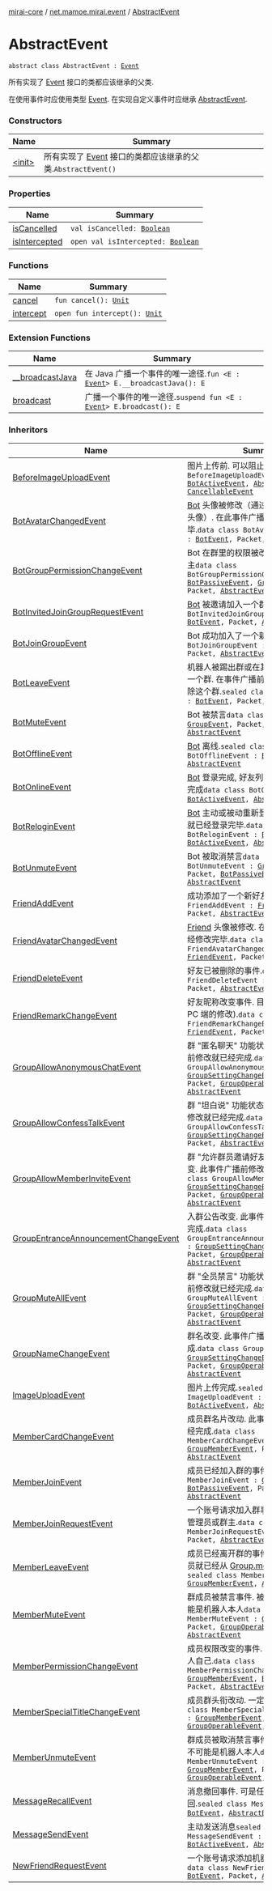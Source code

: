 [mirai-core](../../index.md) / [net.mamoe.mirai.event](../index.md) / [AbstractEvent](./index.md)

# AbstractEvent

`abstract class AbstractEvent : `[`Event`](../-event/index.md)

所有实现了 [Event](../-event/index.md) 接口的类都应该继承的父类.

在使用事件时应使用类型 [Event](../-event/index.md). 在实现自定义事件时应继承 [AbstractEvent](./index.md).

### Constructors

| Name | Summary |
|---|---|
| [&lt;init&gt;](-init-.md) | 所有实现了 [Event](../-event/index.md) 接口的类都应该继承的父类.`AbstractEvent()` |

### Properties

| Name | Summary |
|---|---|
| [isCancelled](is-cancelled.md) | `val isCancelled: `[`Boolean`](https://kotlinlang.org/api/latest/jvm/stdlib/kotlin/-boolean/index.html) |
| [isIntercepted](is-intercepted.md) | `open val isIntercepted: `[`Boolean`](https://kotlinlang.org/api/latest/jvm/stdlib/kotlin/-boolean/index.html) |

### Functions

| Name | Summary |
|---|---|
| [cancel](cancel.md) | `fun cancel(): `[`Unit`](https://kotlinlang.org/api/latest/jvm/stdlib/kotlin/-unit/index.html) |
| [intercept](intercept.md) | `open fun intercept(): `[`Unit`](https://kotlinlang.org/api/latest/jvm/stdlib/kotlin/-unit/index.html) |

### Extension Functions

| Name | Summary |
|---|---|
| [__broadcastJava](../__broadcast-java.md) | 在 Java 广播一个事件的唯一途径.`fun <E : `[`Event`](../-event/index.md)`> E.__broadcastJava(): E` |
| [broadcast](../broadcast.md) | 广播一个事件的唯一途径.`suspend fun <E : `[`Event`](../-event/index.md)`> E.broadcast(): E` |

### Inheritors

| Name | Summary |
|---|---|
| [BeforeImageUploadEvent](../../net.mamoe.mirai.event.events/-before-image-upload-event/index.md) | 图片上传前. 可以阻止上传.`data class BeforeImageUploadEvent : `[`BotEvent`](../../net.mamoe.mirai.event.events/-bot-event/index.md)`, `[`BotActiveEvent`](../../net.mamoe.mirai.event.events/-bot-active-event.md)`, `[`AbstractEvent`](./index.md)`, `[`CancellableEvent`](../-cancellable-event/index.md) |
| [BotAvatarChangedEvent](../../net.mamoe.mirai.event.events/-bot-avatar-changed-event/index.md) | [Bot](../../net.mamoe.mirai/-bot/index.md) 头像被修改（通过其他客户端修改了头像）. 在此事件广播前就已经修改完毕.`data class BotAvatarChangedEvent : `[`BotEvent`](../../net.mamoe.mirai.event.events/-bot-event/index.md)`, Packet, `[`AbstractEvent`](./index.md) |
| [BotGroupPermissionChangeEvent](../../net.mamoe.mirai.event.events/-bot-group-permission-change-event/index.md) | Bot 在群里的权限被改变. 操作人一定是群主`data class BotGroupPermissionChangeEvent : `[`BotPassiveEvent`](../../net.mamoe.mirai.event.events/-bot-passive-event.md)`, `[`GroupEvent`](../../net.mamoe.mirai.event.events/-group-event/index.md)`, Packet, `[`AbstractEvent`](./index.md) |
| [BotInvitedJoinGroupRequestEvent](../../net.mamoe.mirai.event.events/-bot-invited-join-group-request-event/index.md) | [Bot](../../net.mamoe.mirai/-bot/index.md) 被邀请加入一个群.`data class BotInvitedJoinGroupRequestEvent : `[`BotEvent`](../../net.mamoe.mirai.event.events/-bot-event/index.md)`, Packet, `[`AbstractEvent`](./index.md) |
| [BotJoinGroupEvent](../../net.mamoe.mirai.event.events/-bot-join-group-event/index.md) | Bot 成功加入了一个新群`sealed class BotJoinGroupEvent : `[`GroupEvent`](../../net.mamoe.mirai.event.events/-group-event/index.md)`, Packet, `[`AbstractEvent`](./index.md) |
| [BotLeaveEvent](../../net.mamoe.mirai.event.events/-bot-leave-event/index.md) | 机器人被踢出群或在其他客户端主动退出一个群. 在事件广播前 [Bot.groups](../../net.mamoe.mirai/-bot/groups.md) 就已删除这个群.`sealed class BotLeaveEvent : `[`BotEvent`](../../net.mamoe.mirai.event.events/-bot-event/index.md)`, Packet, `[`AbstractEvent`](./index.md) |
| [BotMuteEvent](../../net.mamoe.mirai.event.events/-bot-mute-event/index.md) | Bot 被禁言`data class BotMuteEvent : `[`GroupEvent`](../../net.mamoe.mirai.event.events/-group-event/index.md)`, Packet, `[`BotPassiveEvent`](../../net.mamoe.mirai.event.events/-bot-passive-event.md)`, `[`AbstractEvent`](./index.md) |
| [BotOfflineEvent](../../net.mamoe.mirai.event.events/-bot-offline-event/index.md) | [Bot](../../net.mamoe.mirai/-bot/index.md) 离线.`sealed class BotOfflineEvent : `[`BotEvent`](../../net.mamoe.mirai.event.events/-bot-event/index.md)`, `[`AbstractEvent`](./index.md) |
| [BotOnlineEvent](../../net.mamoe.mirai.event.events/-bot-online-event/index.md) | [Bot](../../net.mamoe.mirai/-bot/index.md) 登录完成, 好友列表, 群组列表初始化完成`data class BotOnlineEvent : `[`BotActiveEvent`](../../net.mamoe.mirai.event.events/-bot-active-event.md)`, `[`AbstractEvent`](./index.md) |
| [BotReloginEvent](../../net.mamoe.mirai.event.events/-bot-relogin-event/index.md) | [Bot](../../net.mamoe.mirai/-bot/index.md) 主动或被动重新登录. 在此事件广播前就已经登录完毕.`data class BotReloginEvent : `[`BotEvent`](../../net.mamoe.mirai.event.events/-bot-event/index.md)`, `[`BotActiveEvent`](../../net.mamoe.mirai.event.events/-bot-active-event.md)`, `[`AbstractEvent`](./index.md) |
| [BotUnmuteEvent](../../net.mamoe.mirai.event.events/-bot-unmute-event/index.md) | Bot 被取消禁言`data class BotUnmuteEvent : `[`GroupEvent`](../../net.mamoe.mirai.event.events/-group-event/index.md)`, Packet, `[`BotPassiveEvent`](../../net.mamoe.mirai.event.events/-bot-passive-event.md)`, `[`AbstractEvent`](./index.md) |
| [FriendAddEvent](../../net.mamoe.mirai.event.events/-friend-add-event/index.md) | 成功添加了一个新好友的事件`data class FriendAddEvent : `[`FriendEvent`](../../net.mamoe.mirai.event.events/-friend-event/index.md)`, Packet, `[`AbstractEvent`](./index.md) |
| [FriendAvatarChangedEvent](../../net.mamoe.mirai.event.events/-friend-avatar-changed-event/index.md) | [Friend](../../net.mamoe.mirai.contact/-friend/index.md) 头像被修改. 在此事件广播前就已经修改完毕.`data class FriendAvatarChangedEvent : `[`FriendEvent`](../../net.mamoe.mirai.event.events/-friend-event/index.md)`, Packet, `[`AbstractEvent`](./index.md) |
| [FriendDeleteEvent](../../net.mamoe.mirai.event.events/-friend-delete-event/index.md) | 好友已被删除的事件.`data class FriendDeleteEvent : `[`FriendEvent`](../../net.mamoe.mirai.event.events/-friend-event/index.md)`, Packet, `[`AbstractEvent`](./index.md) |
| [FriendRemarkChangeEvent](../../net.mamoe.mirai.event.events/-friend-remark-change-event/index.md) | 好友昵称改变事件. 目前仅支持解析 (来自 PC 端的修改).`data class FriendRemarkChangeEvent : `[`FriendEvent`](../../net.mamoe.mirai.event.events/-friend-event/index.md)`, Packet, `[`AbstractEvent`](./index.md) |
| [GroupAllowAnonymousChatEvent](../../net.mamoe.mirai.event.events/-group-allow-anonymous-chat-event/index.md) | 群 "匿名聊天" 功能状态改变. 此事件广播前修改就已经完成.`data class GroupAllowAnonymousChatEvent : `[`GroupSettingChangeEvent`](../../net.mamoe.mirai.event.events/-group-setting-change-event/index.md)`<`[`Boolean`](https://kotlinlang.org/api/latest/jvm/stdlib/kotlin/-boolean/index.html)`>, Packet, `[`GroupOperableEvent`](../../net.mamoe.mirai.event.events/-group-operable-event/index.md)`, `[`AbstractEvent`](./index.md) |
| [GroupAllowConfessTalkEvent](../../net.mamoe.mirai.event.events/-group-allow-confess-talk-event/index.md) | 群 "坦白说" 功能状态改变. 此事件广播前修改就已经完成.`data class GroupAllowConfessTalkEvent : `[`GroupSettingChangeEvent`](../../net.mamoe.mirai.event.events/-group-setting-change-event/index.md)`<`[`Boolean`](https://kotlinlang.org/api/latest/jvm/stdlib/kotlin/-boolean/index.html)`>, Packet, `[`AbstractEvent`](./index.md) |
| [GroupAllowMemberInviteEvent](../../net.mamoe.mirai.event.events/-group-allow-member-invite-event/index.md) | 群 "允许群员邀请好友加群" 功能状态改变. 此事件广播前修改就已经完成.`data class GroupAllowMemberInviteEvent : `[`GroupSettingChangeEvent`](../../net.mamoe.mirai.event.events/-group-setting-change-event/index.md)`<`[`Boolean`](https://kotlinlang.org/api/latest/jvm/stdlib/kotlin/-boolean/index.html)`>, Packet, `[`GroupOperableEvent`](../../net.mamoe.mirai.event.events/-group-operable-event/index.md)`, `[`AbstractEvent`](./index.md) |
| [GroupEntranceAnnouncementChangeEvent](../../net.mamoe.mirai.event.events/-group-entrance-announcement-change-event/index.md) | 入群公告改变. 此事件广播前修改就已经完成.`data class GroupEntranceAnnouncementChangeEvent : `[`GroupSettingChangeEvent`](../../net.mamoe.mirai.event.events/-group-setting-change-event/index.md)`<`[`String`](https://kotlinlang.org/api/latest/jvm/stdlib/kotlin/-string/index.html)`>, Packet, `[`GroupOperableEvent`](../../net.mamoe.mirai.event.events/-group-operable-event/index.md)`, `[`AbstractEvent`](./index.md) |
| [GroupMuteAllEvent](../../net.mamoe.mirai.event.events/-group-mute-all-event/index.md) | 群 "全员禁言" 功能状态改变. 此事件广播前修改就已经完成.`data class GroupMuteAllEvent : `[`GroupSettingChangeEvent`](../../net.mamoe.mirai.event.events/-group-setting-change-event/index.md)`<`[`Boolean`](https://kotlinlang.org/api/latest/jvm/stdlib/kotlin/-boolean/index.html)`>, Packet, `[`GroupOperableEvent`](../../net.mamoe.mirai.event.events/-group-operable-event/index.md)`, `[`AbstractEvent`](./index.md) |
| [GroupNameChangeEvent](../../net.mamoe.mirai.event.events/-group-name-change-event/index.md) | 群名改变. 此事件广播前修改就已经完成.`data class GroupNameChangeEvent : `[`GroupSettingChangeEvent`](../../net.mamoe.mirai.event.events/-group-setting-change-event/index.md)`<`[`String`](https://kotlinlang.org/api/latest/jvm/stdlib/kotlin/-string/index.html)`>, Packet, `[`GroupOperableEvent`](../../net.mamoe.mirai.event.events/-group-operable-event/index.md)`, `[`AbstractEvent`](./index.md) |
| [ImageUploadEvent](../../net.mamoe.mirai.event.events/-image-upload-event/index.md) | 图片上传完成.`sealed class ImageUploadEvent : `[`BotEvent`](../../net.mamoe.mirai.event.events/-bot-event/index.md)`, `[`BotActiveEvent`](../../net.mamoe.mirai.event.events/-bot-active-event.md)`, `[`AbstractEvent`](./index.md) |
| [MemberCardChangeEvent](../../net.mamoe.mirai.event.events/-member-card-change-event/index.md) | 成员群名片改动. 此事件广播前修改就已经完成.`data class MemberCardChangeEvent : `[`GroupMemberEvent`](../../net.mamoe.mirai.event.events/-group-member-event/index.md)`, Packet, `[`AbstractEvent`](./index.md) |
| [MemberJoinEvent](../../net.mamoe.mirai.event.events/-member-join-event/index.md) | 成员已经加入群的事件`sealed class MemberJoinEvent : `[`GroupMemberEvent`](../../net.mamoe.mirai.event.events/-group-member-event/index.md)`, `[`BotPassiveEvent`](../../net.mamoe.mirai.event.events/-bot-passive-event.md)`, Packet, `[`AbstractEvent`](./index.md) |
| [MemberJoinRequestEvent](../../net.mamoe.mirai.event.events/-member-join-request-event/index.md) | 一个账号请求加入群事件, [Bot](../../net.mamoe.mirai/-bot/index.md) 在此群中是管理员或群主.`data class MemberJoinRequestEvent : `[`BotEvent`](../../net.mamoe.mirai.event.events/-bot-event/index.md)`, Packet, `[`AbstractEvent`](./index.md) |
| [MemberLeaveEvent](../../net.mamoe.mirai.event.events/-member-leave-event/index.md) | 成员已经离开群的事件. 在事件广播前成员就已经从 [Group.members](../../net.mamoe.mirai.contact/-group/members.md) 中删除`sealed class MemberLeaveEvent : `[`GroupMemberEvent`](../../net.mamoe.mirai.event.events/-group-member-event/index.md)`, `[`AbstractEvent`](./index.md) |
| [MemberMuteEvent](../../net.mamoe.mirai.event.events/-member-mute-event/index.md) | 群成员被禁言事件. 被禁言的成员都不可能是机器人本人`data class MemberMuteEvent : `[`GroupMemberEvent`](../../net.mamoe.mirai.event.events/-group-member-event/index.md)`, Packet, `[`GroupOperableEvent`](../../net.mamoe.mirai.event.events/-group-operable-event/index.md)`, `[`AbstractEvent`](./index.md) |
| [MemberPermissionChangeEvent](../../net.mamoe.mirai.event.events/-member-permission-change-event/index.md) | 成员权限改变的事件. 成员不可能是机器人自己.`data class MemberPermissionChangeEvent : `[`GroupMemberEvent`](../../net.mamoe.mirai.event.events/-group-member-event/index.md)`, `[`BotPassiveEvent`](../../net.mamoe.mirai.event.events/-bot-passive-event.md)`, Packet, `[`AbstractEvent`](./index.md) |
| [MemberSpecialTitleChangeEvent](../../net.mamoe.mirai.event.events/-member-special-title-change-event/index.md) | 成员群头衔改动. 一定为群主操作`data class MemberSpecialTitleChangeEvent : `[`GroupMemberEvent`](../../net.mamoe.mirai.event.events/-group-member-event/index.md)`, `[`GroupOperableEvent`](../../net.mamoe.mirai.event.events/-group-operable-event/index.md)`, `[`AbstractEvent`](./index.md) |
| [MemberUnmuteEvent](../../net.mamoe.mirai.event.events/-member-unmute-event/index.md) | 群成员被取消禁言事件. 被禁言的成员都不可能是机器人本人`data class MemberUnmuteEvent : `[`GroupMemberEvent`](../../net.mamoe.mirai.event.events/-group-member-event/index.md)`, Packet, `[`GroupOperableEvent`](../../net.mamoe.mirai.event.events/-group-operable-event/index.md)`, `[`AbstractEvent`](./index.md) |
| [MessageRecallEvent](../../net.mamoe.mirai.event.events/-message-recall-event/index.md) | 消息撤回事件. 可是任意消息被任意人撤回.`sealed class MessageRecallEvent : `[`BotEvent`](../../net.mamoe.mirai.event.events/-bot-event/index.md)`, `[`AbstractEvent`](./index.md) |
| [MessageSendEvent](../../net.mamoe.mirai.event.events/-message-send-event/index.md) | 主动发送消息`sealed class MessageSendEvent : `[`BotEvent`](../../net.mamoe.mirai.event.events/-bot-event/index.md)`, `[`BotActiveEvent`](../../net.mamoe.mirai.event.events/-bot-active-event.md)`, `[`AbstractEvent`](./index.md) |
| [NewFriendRequestEvent](../../net.mamoe.mirai.event.events/-new-friend-request-event/index.md) | 一个账号请求添加机器人为好友的事件`data class NewFriendRequestEvent : `[`BotEvent`](../../net.mamoe.mirai.event.events/-bot-event/index.md)`, Packet, `[`AbstractEvent`](./index.md) |
